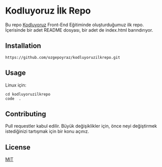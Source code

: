 # Kodluyoruz İlk Repo
Bu repo [Kodluyoruz](https://www.kodluyoruz.org/) Front-End Eğitiminde oluşturduğumuz ilk repo. İçerisinde bir adet README dosyası, bir adet de index.html barındırıyor.
## Installation
```
https://github.com/ozgepoyraz/kodluyoruzilkrepo.git
```

## Usage
Linux için:
``` 
cd kodluyoruzilkrepo
code  . 
``` 
## Contributing
Pull requestler kabul edilir. Büyük değişiklikler için, önce neyi değiştirmek istediğinizi tartışmak için bir konu açınız.
## License
[MIT](https://choosealicense.com/licenses/mit/)

